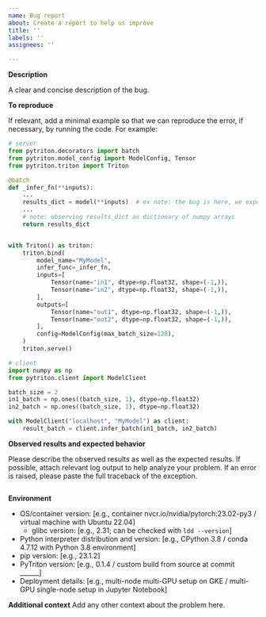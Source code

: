 ```yaml
---
name: Bug report
about: Create a report to help us improve
title: ''
labels: ''
assignees: ''

---
```


**Description**

A clear and concise description of the bug.

**To reproduce**

If relevant, add a minimal example so that we can reproduce the error, if necessary, by running the code. For example:

```python
# server
from pytriton.decorators import batch
from pytriton.model_config import ModelConfig, Tensor
from pytriton.triton import Triton

@batch
def _infer_fn(**inputs):
    ...
    results_dict = model(**inputs)  # ex note: the bug is here, we expect to receive ...
    ...
    # note: observing results_dict as dictionary of numpy arrays
    return results_dict


with Triton() as triton:
    triton.bind(
        model_name="MyModel",
        infer_func=_infer_fn,
        inputs=[
            Tensor(name="in1", dtype=np.float32, shape=(-1,)),
            Tensor(name="in2", dtype=np.float32, shape=(-1,)),
        ],
        outputs=[
            Tensor(name="out1", dtype=np.float32, shape=(-1,)),
            Tensor(name="out2", dtype=np.float32, shape=(-1,)),
        ],
        config=ModelConfig(max_batch_size=128),
    )
    triton.serve()
```

```python
# client
import numpy as np
from pytriton.client import ModelClient

batch_size = 2
in1_batch = np.ones((batch_size, 1), dtype=np.float32)
in2_batch = np.ones((batch_size, 1), dtype=np.float32)

with ModelClient("localhost", "MyModel") as client:
    result_batch = client.infer_batch(in1_batch, in2_batch)
```

**Observed results and expected behavior**

Please describe the observed results as well as the expected results.
If possible, attach relevant log output to help analyze your problem.
If an error is raised, please paste the full traceback of the exception.

```

```

**Environment**

- OS/container version: [e.g., container nvcr.io/nvidia/pytorch:23.02-py3 / virtual machine with Ubuntu 22.04]
  - glibc version: [e.g., 2.31; can be checked with `ldd --version`]
- Python interpreter distribution and version: [e.g., CPython 3.8 / conda 4.7.12 with Python 3.8 environment]
- pip version: [e.g., 23.1.2]
- PyTriton version: [e.g., 0.1.4 / custom build from source at commit ______]
- Deployment details: [e.g., multi-node multi-GPU setup on GKE / multi-GPU single-node setup in Jupyter Notebook]

**Additional context**
Add any other context about the problem here.
